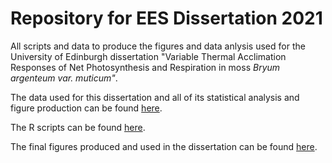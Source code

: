 # Repository for EES Dissertation 2021
All scripts and data to produce the figures and data anlysis used for the University of Edinburgh dissertation "Variable Thermal Acclimation Responses of Net Photosynthesis and Respiration in moss *Bryum argenteum var. muticum"*.

The data used for this dissertation and all of its statistical analysis and figure production can be found [here](https://github.com/emmagemal/dissertation/tree/main/Data).

The R scripts can be found [here](https://github.com/emmagemal/dissertation/tree/main/R_Scripts).

The final figures produced and used in the dissertation can be found [here](https://github.com/emmagemal/dissertation/tree/main/Figures).
